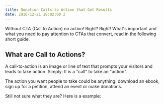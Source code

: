 ```yaml
---
title: Donation Calls to Action that Get Results
date: 2016-12-21 18:02:00 Z
---
```


Without CTA (Call to Action) no action! Right? Right! What's important and what you need to pay attention to CTAs that convert, read in the following short guide.

## What are Call to Actions?
A call-to-action is an image or line of text that prompts your visitors and leads to take action. Simply: It is a "call" to take an "action".

The action you want people to take could be anything: download an ebook, sign up for a petition, attend an event or make donations. 

Still not sure what they are? Here is a example:
